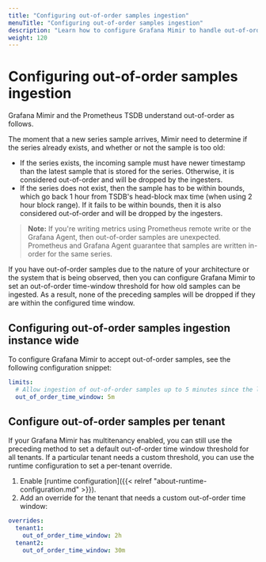 ```yaml
---
title: "Configuring out-of-order samples ingestion"
menuTitle: "Configuring out-of-order samples ingestion"
description: "Learn how to configure Grafana Mimir to handle out-of-order samples ingestion."
weight: 120
---
```


# Configuring out-of-order samples ingestion

Grafana Mimir and the Prometheus TSDB understand out-of-order as follows.

The moment that a new series sample arrives, Mimir need to determine if the series already exists, and whether or not the sample is too old:

- If the series exists, the incoming sample must have newer timestamp than the latest sample that is stored for the series.
  Otherwise, it is considered out-of-order and will be dropped by the ingesters.
- If the series does not exist, then the sample has to be within bounds, which go back 1 hour from TSDB's head-block max time (when using 2 hour block range). If it fails to be within bounds, then it is also considered out-of-order and will be dropped by the ingesters.

> **Note:** If you're writing metrics using Prometheus remote write or the Grafana Agent, then out-of-order samples are unexpected.
> Prometheus and Grafana Agent guarantee that samples are written in-order for the same series.

If you have out-of-order samples due to the nature of your architecture or the system that is being observed, then you can configure Grafana Mimir to set an out-of-order time-window threshold for how old samples can be ingested.
As a result, none of the preceding samples will be dropped if they are within the configured time window.

## Configuring out-of-order samples ingestion instance wide

To configure Grafana Mimir to accept out-of-order samples, see the following configuration snippet:

```yaml
limits:
  # Allow ingestion of out-of-order samples up to 5 minutes since the latest received sample for the series.
  out_of_order_time_window: 5m
```

## Configure out-of-order samples per tenant

If your Grafana Mimir has multitenancy enabled, you can still use the preceding method to set a default out-of-order time window threshold for all tenants.
If a particular tenant needs a custom threshold, you can use the runtime configuration to set a per-tenant override.

1. Enable [runtime configuration]({{< relref "about-runtime-configuration.md" >}}).
1. Add an override for the tenant that needs a custom out-of-order time window:

```yaml
overrides:
  tenant1:
    out_of_order_time_window: 2h
  tenant2:
    out_of_order_time_window: 30m
```

